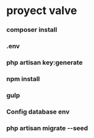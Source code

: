 # proyect valve

### composer install

### .env 

### php artisan key:generate

### npm install

### gulp

### Config database env

### php artisan migrate --seed